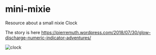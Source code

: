 # mini-mixie
Resource about a small nixie Clock

The story is here https://pierremuth.wordpress.com/2018/07/30/glow-discharge-numeric-indicator-adventures/

![clock](https://pierremuth.files.wordpress.com/2018/07/img_6028.jpg)
